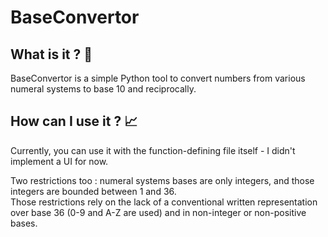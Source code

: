 # BaseConvertor

## What is it ? 🤔

BaseConvertor is a simple Python tool to convert numbers from various numeral systems to base 10 and reciprocally.

## How can I use it ? 📈

Currently, you can use it with the function-defining file itself - I didn't implement a UI for now.

Two restrictions too : numeral systems bases are only integers, and those integers are bounded between 1 and 36.\
Those restrictions rely on the lack of a conventional written representation over base 36 (0-9 and A-Z are used) and in non-integer or non-positive bases.
